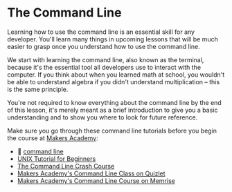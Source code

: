 # The Command Line

Learning how to use the command line is an essential skill for any developer. You'll learn many things in upcoming lessons that will be much easier to grasp once you understand how to use the command line.

We start with learning the command line, also known as the terminal, because it's the essential tool all developers use to interact with the computer. If you think about when you learned math at school, you wouldn't be able to understand algebra if you didn't understand multiplication – this is the same principle.

You're not required to know everything about the command line by the end of this lesson, it's merely meant as a brief introduction to give you a basic understanding and to show you where to look for future reference.

Make sure you go through these command line tutorials before you begin the course at [Makers Academy](http://makersacademy.com):

- :pill:&nbsp;[command line](https://github.com/makersacademy/pre_course/blob/master/pills/command_line.md)
- [UNIX Tutorial for Beginners](http://www.ee.surrey.ac.uk/Teaching/Unix/)
- [The Command Line Crash Course](http://cli.learncodethehardway.org/book/)
- [Makers Academy's Command Line Class on Quizlet](http://quizlet.com/join/CdxPSbF3Z)
- [Makers Academy's Command Line Course on Memrise](http://www.memrise.com/course/372930/command-line-basics-by-makers-academy/)

